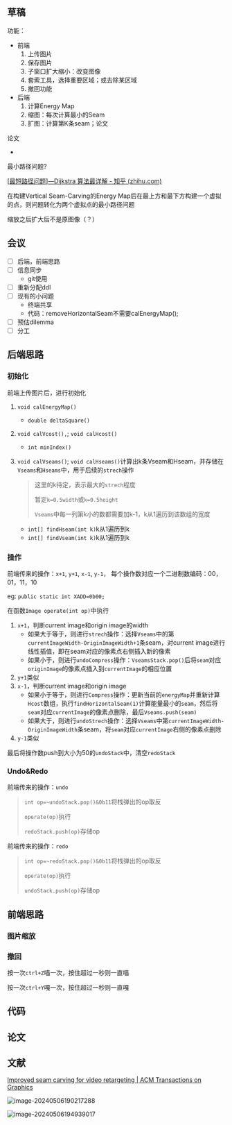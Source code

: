 ## 草稿

功能：

+ 前端
  1. 上传图片
  2. 保存图片
  3. 子窗口扩大缩小：改变图像
  4. 套索工具，选择重要区域；或去除某区域
  5. 撤回功能
+ 后端
  1. 计算Energy Map
  2. 缩图：每次计算最小的Seam
  3. 扩图：计算第K条seam；论文

论文

+ 





最小路径问题?

[[最短路径问题\]—Dijkstra 算法最详解 - 知乎 (zhihu.com)](https://zhuanlan.zhihu.com/p/129373740)





在构建Vertical Seam-Carving的Energy Map后在最上方和最下方构建一个虚拟的点，则问题转化为两个虚拟点的最小路径问题



缩放之后扩大后不是原图像（？）

## 会议

- [ ] 后端，前端思路
- [ ] 信息同步
  + git使用
- [ ] 重新分配ddl
- [ ] 现有的小问题
  + 终端共享
  + 代码：removeHorizontalSeam不需要calEnergyMap();
- [ ] 预估dilemma
- [ ] 分工

## 后端思路

### 初始化

前端上传图片后，进行初始化

1. `void calEnergyMap()`

   + `double deltaSquare()`

2. `void calVcost(),`; `void calHcost()`

   + `int minIndex()`

3. `void calVseams()`; `void calHseams()`计算出k条Vseam和Hseam，并存储在`Vseams`和`Hseams`中，用于后续的`strech`操作

   > 这里的k待定，表示最大的`strech`程度
   >
   > 暂定`k=0.5width`或`k=0.5height`
   >
   > `Vseams`中每一列第k小的数都需要加k-1，k从1遍历到该数组的宽度

   + `int[] findHseam(int k)`k从1遍历到k
   + `int[] findVseam(int k)`k从1遍历到k

### 操作

前端传来的操作：`x+1`, `y+1`, `x-1`, `y-1`，
每个操作数对应一个二进制数编码：00，01，11，10

eg: `public static int XADD=0b00;`

在函数`Image operate(int op)`中执行

1. `x+1`，判断current image和origin image的width
   + 如果大于等于，则进行`strech`操作：选择`Vseams`中的第`currentImageWidth-OriginImageWidth+1`条seam，对current image进行线性插值，即在seam对应的像素点右侧插入新的像素
   + 如果小于，则进行`undoCompress`操作：`VseamsStack.pop()`后将`seam`对应`originImage`的像素点插入到`currentImage`的相应位置
2. `y+1`类似
3. `x-1`，判断current image和origin image
   + 如果小于等于，则进行`Compress`操作：更新当前的`energyMap`并重新计算`Hcost`数组，执行`findHorizontalSeam(1)`计算能量最小的`seam`，然后将`seam`对应`currentImage`的像素点删除，最后`Vseams.push(seam)`
   + 如果大于，则进行`undoStrech`操作：选择`Vseams`中第`currentImageWidth-OriginImageWidth`条seam，将`seam`对应`currentImage`右侧的像素点删除
4. `y-1`类似

最后将操作数push到大小为50的`undoStack`中，清空`redoStack`

### Undo&Redo

前端传来的操作：`undo`

> `int op=~undoStack.pop()&0b11`将栈弹出的op取反
>
> `operate(op)`执行
>
> `redoStack.push(op)`存储op

前端传来的操作：`redo`

> `int op=~redoStack.pop()&0b11`将栈弹出的op取反
>
> `operate(op)`执行
>
> `undoStack.push(op)`存储op

## 前端思路

### 图片缩放





### 撤回

按一次`ctrl+Z`喵一次，按住超过一秒则一直喵

按一次`ctrl+Y`嘎一次，按住超过一秒则一直嘎



## 代码

## 论文

## 文献

[Improved seam carving for video retargeting | ACM Transactions on Graphics](https://dl.acm.org/doi/abs/10.1145/1360612.1360615)

![image-20240506190217288](E:\resource\markdown\.pictures\image-20240506190217288.png)

![image-20240506194939017](E:\resource\markdown\.pictures\image-20240506194939017.png)